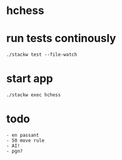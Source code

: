 # hchess

# run tests continously

    ./stackw test --file-watch

# start app

    ./stackw exec hchess
    
# todo
    
    - en passant
    - 50 move rule
    - AI!
    - pgn?